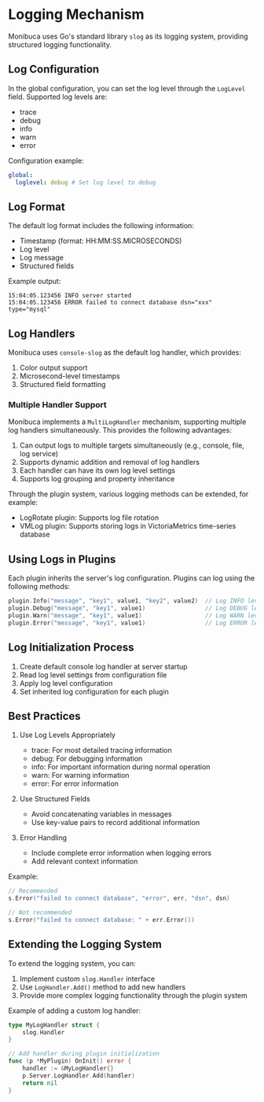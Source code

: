 # Logging Mechanism

Monibuca uses Go's standard library `slog` as its logging system, providing structured logging functionality.

## Log Configuration

In the global configuration, you can set the log level through the `LogLevel` field. Supported log levels are:

- trace
- debug
- info 
- warn
- error

Configuration example:

```yaml
global:
  loglevel: debug # Set log level to debug
```

## Log Format

The default log format includes the following information:

- Timestamp (format: HH:MM:SS.MICROSECONDS)
- Log level
- Log message
- Structured fields

Example output:
```
15:04:05.123456 INFO server started
15:04:05.123456 ERROR failed to connect database dsn="xxx" type="mysql"
```

## Log Handlers

Monibuca uses `console-slog` as the default log handler, which provides:

1. Color output support
2. Microsecond-level timestamps
3. Structured field formatting

### Multiple Handler Support

Monibuca implements a `MultiLogHandler` mechanism, supporting multiple log handlers simultaneously. This provides the following advantages:

1. Can output logs to multiple targets simultaneously (e.g., console, file, log service)
2. Supports dynamic addition and removal of log handlers
3. Each handler can have its own log level settings
4. Supports log grouping and property inheritance

Through the plugin system, various logging methods can be extended, for example:

- LogRotate plugin: Supports log file rotation
- VMLog plugin: Supports storing logs in VictoriaMetrics time-series database

## Using Logs in Plugins

Each plugin inherits the server's log configuration. Plugins can log using the following methods:

```go
plugin.Info("message", "key1", value1, "key2", value2)  // Log INFO level
plugin.Debug("message", "key1", value1)                 // Log DEBUG level
plugin.Warn("message", "key1", value1)                  // Log WARN level
plugin.Error("message", "key1", value1)                 // Log ERROR level
```

## Log Initialization Process

1. Create default console log handler at server startup
2. Read log level settings from configuration file
3. Apply log level configuration
4. Set inherited log configuration for each plugin

## Best Practices

1. Use Log Levels Appropriately
   - trace: For most detailed tracing information
   - debug: For debugging information
   - info: For important information during normal operation
   - warn: For warning information
   - error: For error information

2. Use Structured Fields
   - Avoid concatenating variables in messages
   - Use key-value pairs to record additional information

3. Error Handling
   - Include complete error information when logging errors
   - Add relevant context information

Example:
```go
// Recommended
s.Error("failed to connect database", "error", err, "dsn", dsn)

// Not recommended
s.Error("failed to connect database: " + err.Error())
```

## Extending the Logging System

To extend the logging system, you can:

1. Implement custom `slog.Handler` interface
2. Use `LogHandler.Add()` method to add new handlers
3. Provide more complex logging functionality through the plugin system

Example of adding a custom log handler:

```go
type MyLogHandler struct {
    slog.Handler
}

// Add handler during plugin initialization
func (p *MyPlugin) OnInit() error {
    handler := &MyLogHandler{}
    p.Server.LogHandler.Add(handler)
    return nil
}
``` 